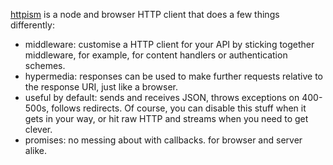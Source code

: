 [httpism](https://github.com/featurist/httpism) is a node and browser HTTP client that does a few things differently:

- middleware: customise a HTTP client for your API by sticking together middleware, for example, for content handlers or authentication schemes.
- hypermedia: responses can be used to make further requests relative to the response URI, just like a browser.
- useful by default: sends and receives JSON, throws exceptions on 400-500s, follows redirects. Of course, you can disable this stuff when it gets in your way, or hit raw HTTP and streams when you need to get clever.
- promises: no messing about with callbacks.
  for browser and server alike.
